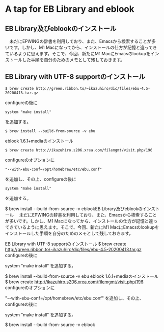 # A tap for EB Library and eblook


## EB Library及びeblookのインストール
　未だにEPWINGの辞書を利用しており、また、Emacsから検索することが多いです。しかし、M1 Macになってから、インストールの仕方が記憶と違ってきているように思えます。そこで、今回、新たにM1 MacにEmacsのlookupをインストールした手順を自分のためのメモとして残しておきます。

## EB Library with UTF-8 supportのインストール

    $ brew create http://green.ribbon.to/~ikazuhiro/dic/files/ebu-4.5-20200413.tar.gz

configureの後に

    system "make install"

を追加する。

    $ brew install --build-from-source -v ebu

eblook 1.6.1+mediaのインストール

    $ brew create http://ikazuhiro.s206.xrea.com/filemgmt/visit.php/196

configureのオプションに

    "--with-ebu-conf=/opt/homebrew/etc/ebu.conf"

を追加し、その上、configureの後に

    system "make install"

を追加する。

$ brew install --build-from-source -v eblookEB Library及びeblookのインストール
　未だにEPWINGの辞書を利用しており、また、Emacsから検索することが多いです。しかし、M1 Macになってから、インストールの仕方が記憶と違ってきているように思えます。そこで、今回、新たにM1 MacにEmacsのlookupをインストールした手順を自分のためのメモとして残しておきます。

EB Library with UTF-8 supportのインストール
$ brew create http://green.ribbon.to/~ikazuhiro/dic/files/ebu-4.5-20200413.tar.gz
configureの後に

system "make install"
を追加する。

$ brew install --build-from-source -v ebu
eblook 1.6.1+mediaのインストール
$ brew create http://ikazuhiro.s206.xrea.com/filemgmt/visit.php/196
configureのオプションに

"--with-ebu-conf=/opt/homebrew/etc/ebu.conf"
を追加し、その上、configureの後に

system "make install"
を追加する。

$ brew install --build-from-source -v eblook
